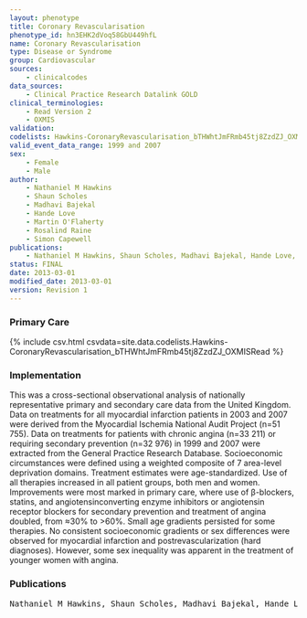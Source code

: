 ```yaml
---
layout: phenotype
title: Coronary Revascularisation
phenotype_id: hn3EHK2dVoq58GbU449hfL
name: Coronary Revascularisation
type: Disease or Syndrome
group: Cardiovascular
sources: 
    - clinicalcodes
data_sources:
    - Clinical Practice Research Datalink GOLD
clinical_terminologies:
    - Read Version 2
    - OXMIS
validation:
codelists: Hawkins-CoronaryRevascularisation_bTHWhtJmFRmb45tj8ZzdZJ_OXMISRead.csv
valid_event_data_range: 1999 and 2007
sex:
    - Female
    - Male
author:
    - Nathaniel M Hawkins
    - Shaun Scholes
    - Madhavi Bajekal
    - Hande Love
    - Martin O'Flaherty
    - Rosalind Raine
    - Simon Capewell    
publications:
    - Nathaniel M Hawkins, Shaun Scholes, Madhavi Bajekal, Hande Love, Martin O'Flaherty, Rosalind Raine, Simon Capewell, The UK National Health Service Delivering Equitable Treatment Across the Spectrum of Coronary Disease. Circulation Cardiovascular Quality and Outcomes, 6:2, 2013.
status: FINAL
date: 2013-03-01
modified_date: 2013-03-01
version: Revision 1
---
```


### Primary Care

{% include csv.html csvdata=site.data.codelists.Hawkins-CoronaryRevascularisation_bTHWhtJmFRmb45tj8ZzdZJ_OXMISRead %}

### Implementation

This was a cross-sectional observational analysis of nationally representative primary and secondary care data from the United Kingdom. Data on treatments for all myocardial infarction patients in 2003 and 2007 were derived from the Myocardial Ischemia National Audit Project (n=51 755). Data on treatments for patients with chronic angina (n=33 211) or requiring secondary prevention (n=32 976) in 1999 and 2007 were extracted from the General Practice Research Database. Socioeconomic circumstances were defined using a weighted composite of 7 area-level deprivation domains. Treatment estimates were age-standardized. Use of all therapies increased in all patient groups, both men and women. Improvements were most marked in primary care, where use of β-blockers, statins, and angiotensinconverting enzyme inhibitors or angiotensin receptor blockers for secondary prevention and treatment of angina doubled, from ≈30% to >60%. Small age gradients persisted for some therapies. No consistent socioeconomic gradients or sex differences were observed for myocardial infarction and postrevascularization (hard diagnoses). However, some sex inequality was apparent in the treatment of younger women with angina. 

### Publications

<pre>
Nathaniel M Hawkins, Shaun Scholes, Madhavi Bajekal, Hande Love, Martin O'Flaherty, Rosalind Raine, Simon Capewell, The UK National Health Service Delivering Equitable Treatment Across the Spectrum of Coronary Disease. Circulation Cardiovascular Quality and Outcomes, 6:2, 2013.
</pre>

